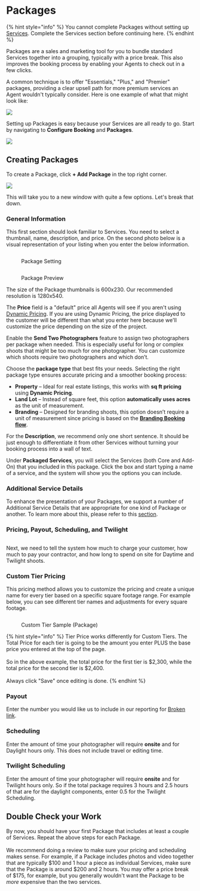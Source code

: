 # Packages

{% hint style="info" %}
You cannot complete Packages without setting up [Services](services.md). Complete the Services section before continuing here.
{% endhint %}

Packages are a sales and marketing tool for you to bundle standard Services together into a grouping, typically with a price break. This also improves the booking process by enabling your Agents to check out in a few clicks.

A common technique is to offer "Essentials," "Plus," and "Premier" packages, providing a clear upsell path for more premium services an Agent wouldn't typically consider. Here is one example of what that might look like:

![](<../.gitbook/assets/Packages Example.png>)



Setting up Packages is easy because your Services are all ready to go. Start by navigating to **Configure Booking** and **Packages**.

![](<../.gitbook/assets/Packages Menu.png>)

## Creating Packages

To create a Package, click **+ Add Package** in the top right corner.&#x20;

![](<../.gitbook/assets/3 + Add Package.png>)

This will take you to a new window with quite a few options. Let's break that down.

### General Information

This first section should look familiar to Services. You need to select a thumbnail, name, description, and price. On the second photo below is a visual representation of your listing when you enter the below information.

<figure><img src="../.gitbook/assets/luuxry package.png" alt=""><figcaption><p>Package Setting</p></figcaption></figure>

<figure><img src="../.gitbook/assets/package preview.png" alt=""><figcaption><p>Package Preview</p></figcaption></figure>

The size of the Package thumbnails is 600x230. Our recommended resolution is 1280x540.

The **Price** field is a "default" price all Agents will see if you aren't using [Dynamic Pricing](displaying-your-pricing.md#dynamic-pricing). If you are using Dynamic Pricing, the price displayed to the customer will be different than what you enter here because we'll customize the price depending on the size of the project.

Enable the **Send Two Photographers** feature to assign two photographers per package when needed. This is especially useful for long or complex shoots that might be too much for one photographer. You can customize which shoots require two photographers and which don’t.

Choose the **package type** that best fits your needs. Selecting the right package type ensures accurate pricing and a smoother booking process:

* **Property** – Ideal for real estate listings, this works with **sq ft pricing** using **Dynamic Pricing**.
* **Land Lot** – Instead of square feet, this option **automatically uses acres** as the unit of measurement.
* **Branding** – Designed for branding shoots, this option doesn’t require a unit of measurement since pricing is based on the [**Branding Booking flow**](booking-flows.md#general-settings).

For the **Description**, we recommend only one short sentence. It should be just enough to differentiate it from other Services without turning your booking process into a wall of text.

Under **Packaged Services**, you will select the Services (both Core and Add-On) that you included in this package. Click the box and start typing a name of a service, and the system will show you the options you can include.

### Additional Service Details

To enhance the presentation of your Packages, we support a number of Additional Service Details that are appropriate for one kind of Package or another. To learn more about this, please refer to this [section](additional-service-details.md).

### Pricing, Payout, Scheduling, and Twilight

<figure><img src="../.gitbook/assets/image (141).png" alt=""><figcaption></figcaption></figure>

Next, we need to tell the system how much to charge your customer, how much to pay your contractor, and how long to spend on site for Daytime and Twilight shoots.

### Custom Tier Pricing

This pricing method allows you to customize the pricing and create a unique name for every tier based on a specific square footage range. For example below, you can see different tier names and adjustments for every square footage.

<figure><img src="../.gitbook/assets/Custom Tier package.png" alt=""><figcaption><p>Custom Tier Sample (Package)</p></figcaption></figure>

{% hint style="info" %}
Tier Price works differently for Custom Tiers. The Total Price for each tier is going to be the amount you enter PLUS the base price you entered at the top of the page.\
\
So in the above example, the total price for the first tier is $2,300, while the total price for the second tier is $2,400.\
\
Always click "Save" once editing is done.
{% endhint %}

### Payout

Enter the number you would like us to include in our reporting for [Broken link](broken-reference "mention").

### Scheduling

Enter the amount of time your photographer will require **onsite** and for Daylight hours only. This does not include travel or editing time.

### **Twilight Scheduling**

Enter the amount of time your photographer will require **onsite** and for Twilight hours only. So if the total package requires 3 hours and 2.5 hours of that are for the daylight components, enter 0.5 for the Twilight Scheduling.

## Double Check your Work

By now, you should have your first Package that includes at least a couple of Services. Repeat the above steps for each Package.\
\
We recommend doing a review to make sure your pricing and scheduling makes sense. For example, if a Package includes photos and video together that are typically $100 and 1 hour a piece as individual Services, make sure that the Package is around $200 and 2 hours. You may offer a price break of $175, for example, but you generally wouldn't want the Package to be _more_ expensive than the two services.
